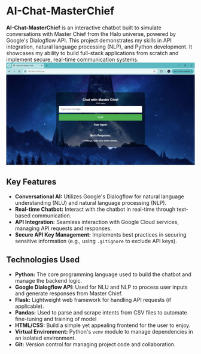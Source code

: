 # AI-Chat-MasterChief

**AI-Chat-MasterChief** is an interactive chatbot built to simulate conversations with Master Chief from the Halo universe, powered by Google's Dialogflow API. This project demonstrates my skills in API integration, natural language processing (NLP), and Python development. It showcases my ability to build full-stack applications from scratch and implement secure, real-time communication systems.
![Picture of Flask UI with a response](static/AI%20chatbot%20github%20img.png)

## Key Features
- **Conversational AI:** Utilizes Google's Dialogflow for natural language understanding (NLU) and natural language processing (NLP).
- **Real-time Chatbot:** Interact with the chatbot in real-time through text-based communication.
- **API Integration:** Seamless interaction with Google Cloud services, managing API requests and responses.
- **Secure API Key Management:** Implements best practices in securing sensitive information (e.g., using `.gitignore` to exclude API keys).
  
## Technologies Used
- **Python:** The core programming language used to build the chatbot and manage the backend logic.
- **Google Dialogflow API:** Used for NLU and NLP to process user inputs and generate responses from Master Chief.
- **Flask:** Lightweight web framework for handling API requests (if applicable).
- **Pandas:** Used to parse and scrape intents from CSV files to automate fine-tuning and training of model
- **HTML/CSS:** Build a simple yet appealing frontend for the user to enjoy.
- **Virtual Environment:** Python's `venv` module to manage dependencies in an isolated environment.
- **Git:** Version control for managing project code and collaboration.



